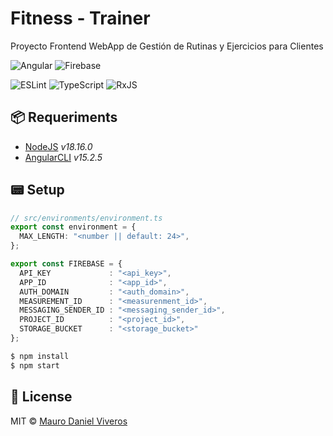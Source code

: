 # Fitness - Trainer
Proyecto Frontend WebApp de Gestión de Rutinas y Ejercicios para Clientes

![Angular][angular-badge]
![Firebase][firebase-badge]

![ESLint][eslint-badge]
![TypeScript][typescript-badge]
![RxJS][rxjs-badge]

## 📦 Requeriments
- [NodeJS][nodejs-link] _v18.16.0_
- [AngularCLI][angular-link] _v15.2.5_

## 📟 Setup

```typescript
// src/environments/environment.ts
export const environment = {
  MAX_LENGTH: "<number || default: 24>",
};

export const FIREBASE = {
  API_KEY             : "<api_key>",
  APP_ID              : "<app_id>",
  AUTH_DOMAIN         : "<auth_domain>",
  MEASUREMENT_ID      : "<measurenment_id>",
  MESSAGING_SENDER_ID : "<messaging_sender_id>",
  PROJECT_ID          : "<project_id>",
  STORAGE_BUCKET      : "<storage_bucket>"
};

```

```bash
$ npm install
$ npm start
```

## 📜 License
MIT © [Mauro Daniel Viveros][github-profile]

[github-profile]: https://github.com/maurodviveros
[nodejs-link]: https://nodejs.org
[angular-link]: https://angular.io
[angular-badge]: https://img.shields.io/badge/angular-%23DD0031.svg?style=for-the-badge&logo=angular&logoColor=white
[firebase-badge]: https://img.shields.io/badge/firebase-%23039BE5.svg?style=for-the-badge&logo=firebase
[eslint-badge]: https://img.shields.io/badge/ESLint-4B3263?style=for-the-badge&logo=eslint&logoColor=white
[typescript-badge]: https://img.shields.io/badge/typescript-%23007ACC.svg?style=for-the-badge&logo=typescript&logoColor=white
[rxjs-badge]: https://img.shields.io/badge/rxjs-%23B7178C.svg?style=for-the-badge&logo=reactivex&logoColor=white